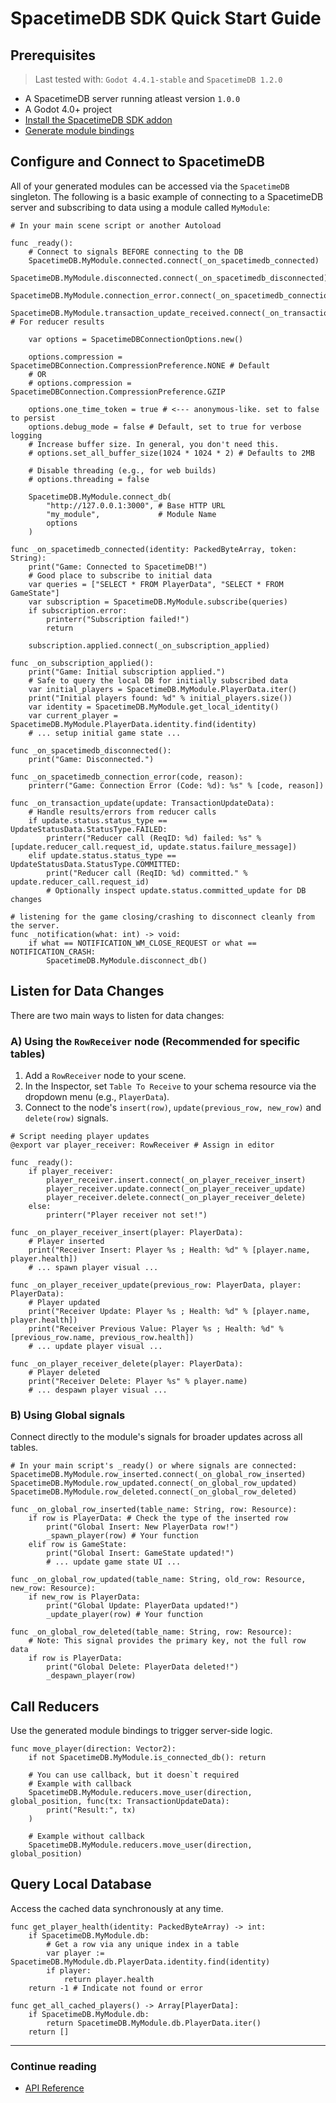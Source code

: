 # SpacetimeDB SDK Quick Start Guide

## Prerequisites

> Last tested with: `Godot 4.4.1-stable` and `SpacetimeDB 1.2.0`

-   A SpacetimeDB server running atleast version `1.0.0`
-   A Godot 4.0+ project
-   [Install the SpacetimeDB SDK addon](installation.md)
-   [Generate module bindings](codegen.md)

## Configure and Connect to SpacetimeDB

All of your generated modules can be accessed via the `SpacetimeDB` singleton. The following is a basic example of connecting to a SpacetimeDB server and subscribing to data using a module called `MyModule`:

```gdscript
# In your main scene script or another Autoload

func _ready():
    # Connect to signals BEFORE connecting to the DB
    SpacetimeDB.MyModule.connected.connect(_on_spacetimedb_connected)
    SpacetimeDB.MyModule.disconnected.connect(_on_spacetimedb_disconnected)
    SpacetimeDB.MyModule.connection_error.connect(_on_spacetimedb_connection_error)
    SpacetimeDB.MyModule.transaction_update_received.connect(_on_transaction_update) # For reducer results

    var options = SpacetimeDBConnectionOptions.new()

    options.compression = SpacetimeDBConnection.CompressionPreference.NONE # Default
    # OR
    # options.compression = SpacetimeDBConnection.CompressionPreference.GZIP

    options.one_time_token = true # <--- anonymous-like. set to false to persist
    options.debug_mode = false # Default, set to true for verbose logging
    # Increase buffer size. In general, you don't need this.
    # options.set_all_buffer_size(1024 * 1024 * 2) # Defaults to 2MB

    # Disable threading (e.g., for web builds)
    # options.threading = false

    SpacetimeDB.MyModule.connect_db(
        "http://127.0.0.1:3000", # Base HTTP URL
        "my_module",             # Module Name
        options
    )

func _on_spacetimedb_connected(identity: PackedByteArray, token: String):
    print("Game: Connected to SpacetimeDB!")
    # Good place to subscribe to initial data
    var queries = ["SELECT * FROM PlayerData", "SELECT * FROM GameState"]
    var subscription = SpacetimeDB.MyModule.subscribe(queries)
    if subscription.error:
        printerr("Subscription failed!")
        return

    subscription.applied.connect(_on_subscription_applied)

func _on_subscription_applied():
    print("Game: Initial subscription applied.")
    # Safe to query the local DB for initially subscribed data
    var initial_players = SpacetimeDB.MyModule.PlayerData.iter()
    print("Initial players found: %d" % initial_players.size())
    var identity = SpacetimeDB.MyModule.get_local_identity()
    var current_player = SpacetimeDB.MyModule.PlayerData.identity.find(identity)
    # ... setup initial game state ...

func _on_spacetimedb_disconnected():
    print("Game: Disconnected.")

func _on_spacetimedb_connection_error(code, reason):
    printerr("Game: Connection Error (Code: %d): %s" % [code, reason])

func _on_transaction_update(update: TransactionUpdateData):
    # Handle results/errors from reducer calls
    if update.status.status_type == UpdateStatusData.StatusType.FAILED:
        printerr("Reducer call (ReqID: %d) failed: %s" % [update.reducer_call.request_id, update.status.failure_message])
    elif update.status.status_type == UpdateStatusData.StatusType.COMMITTED:
        print("Reducer call (ReqID: %d) committed." % update.reducer_call.request_id)
        # Optionally inspect update.status.committed_update for DB changes

# listening for the game closing/crashing to disconnect cleanly from the server.
func _notification(what: int) -> void:
    if what == NOTIFICATION_WM_CLOSE_REQUEST or what == NOTIFICATION_CRASH:
        SpacetimeDB.MyModule.disconnect_db()
```

## Listen for Data Changes

There are two main ways to listen for data changes:

### A) Using the `RowReceiver` node (Recommended for specific tables)

1.  Add a `RowReceiver` node to your scene.
2.  In the Inspector, set `Table To Receive` to your schema resource via the dropdown menu (e.g., `PlayerData`).
3.  Connect to the node's `insert(row)`, `update(previous_row, new_row)` and `delete(row)` signals.

```gdscript
# Script needing player updates
@export var player_receiver: RowReceiver # Assign in editor

func _ready():
    if player_receiver:
        player_receiver.insert.connect(_on_player_receiver_insert)
        player_receiver.update.connect(_on_player_receiver_update)
        player_receiver.delete.connect(_on_player_receiver_delete)
    else:
        printerr("Player receiver not set!")

func _on_player_receiver_insert(player: PlayerData):
    # Player inserted
    print("Receiver Insert: Player %s ; Health: %d" % [player.name, player.health])
    # ... spawn player visual ...

func _on_player_receiver_update(previous_row: PlayerData, player: PlayerData):
    # Player updated
    print("Receiver Update: Player %s ; Health: %d" % [player.name, player.health])
    print("Receiver Previous Value: Player %s ; Health: %d" % [previous_row.name, previous_row.health])
    # ... update player visual ...

func _on_player_receiver_delete(player: PlayerData):
    # Player deleted
    print("Receiver Delete: Player %s" % player.name)
    # ... despawn player visual ...
```

### B) Using Global signals

Connect directly to the module's signals for broader updates across all tables.

```gdscript
# In your main script's _ready() or where signals are connected:
SpacetimeDB.MyModule.row_inserted.connect(_on_global_row_inserted)
SpacetimeDB.MyModule.row_updated.connect(_on_global_row_updated)
SpacetimeDB.MyModule.row_deleted.connect(_on_global_row_deleted)

func _on_global_row_inserted(table_name: String, row: Resource):
    if row is PlayerData: # Check the type of the inserted row
        print("Global Insert: New PlayerData row!")
        _spawn_player(row) # Your function
    elif row is GameState:
        print("Global Insert: GameState updated!")
        # ... update game state UI ...

func _on_global_row_updated(table_name: String, old_row: Resource, new_row: Resource):
    if new_row is PlayerData:
        print("Global Update: PlayerData updated!")
        _update_player(row) # Your function

func _on_global_row_deleted(table_name: String, row: Resource):
    # Note: This signal provides the primary key, not the full row data
    if row is PlayerData:
        print("Global Delete: PlayerData deleted!")
        _despawn_player(row)
```

## Call Reducers

Use the generated module bindings to trigger server-side logic.

```gdscript
func move_player(direction: Vector2):
    if not SpacetimeDB.MyModule.is_connected_db(): return

    # You can use callback, but it doesn`t required
    # Example with callback
    SpacetimeDB.MyModule.reducers.move_user(direction, global_position, func(tx: TransactionUpdateData):
        print("Result:", tx)
    )

    # Example without callback
    SpacetimeDB.MyModule.reducers.move_user(direction, global_position)
```

## Query Local Database

Access the cached data synchronously at any time.

```gdscript
func get_player_health(identity: PackedByteArray) -> int:
    if SpacetimeDB.MyModule.db:
        # Get a row via any unique index in a table
        var player := SpacetimeDB.MyModule.db.PlayerData.identity.find(identity)
        if player:
            return player.health
    return -1 # Indicate not found or error

func get_all_cached_players() -> Array[PlayerData]:
    if SpacetimeDB.MyModule.db:
        return SpacetimeDB.MyModule.db.PlayerData.iter()
    return []
```

---

### Continue reading

-   [API Reference](api.md)
